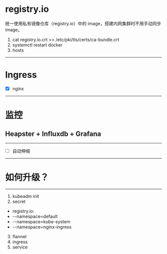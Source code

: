 
# registry.io
统一使用私有镜像仓库（registry.io）中的 image，搭建内网集群时不用手动同步 image。

1. cat registry.io.crt >> /etc/pki/tls/certs/ca-bundle.crt
1. systemctl restart docker 
1. hosts


---

# Ingress
- [x] nginx

---

# 监控

## Heapster + Influxdb + Grafana

---

- [ ] 自动伸缩

---

# 如何升级？

---

1. kubeadm init
2. secret
 - registry.io: 
  - --namespace=default
  - --namespace=kube-system
  - --namespace=nginx-ingress
3. flannel
4. ingress
5. service
